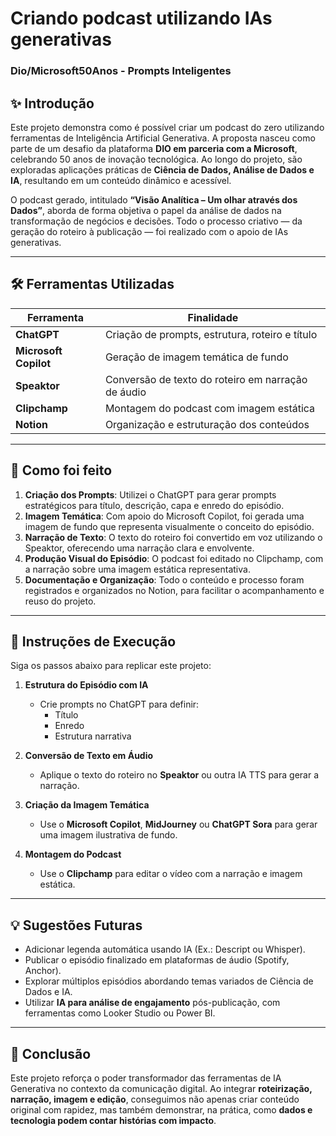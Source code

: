 # Criando podcast utilizando IAs generativas  
### Dio/Microsoft50Anos - Prompts Inteligentes  

## ✨ Introdução  
Este projeto demonstra como é possível criar um podcast do zero utilizando ferramentas de Inteligência Artificial Generativa. A proposta nasceu como parte de um desafio da plataforma **DIO em parceria com a Microsoft**, celebrando 50 anos de inovação tecnológica. Ao longo do projeto, são exploradas aplicações práticas de **Ciência de Dados, Análise de Dados e IA**, resultando em um conteúdo dinâmico e acessível.  

O podcast gerado, intitulado **“Visão Analítica – Um olhar através dos Dados”**, aborda de forma objetiva o papel da análise de dados na transformação de negócios e decisões. Todo o processo criativo — da geração do roteiro à publicação — foi realizado com o apoio de IAs generativas.

---

## 🛠️ Ferramentas Utilizadas  

| Ferramenta             | Finalidade |
|------------------------|------------|
| **ChatGPT**            | Criação de prompts, estrutura, roteiro e título |
| **Microsoft Copilot**  | Geração de imagem temática de fundo |
| **Speaktor**           | Conversão de texto do roteiro em narração de áudio |
| **Clipchamp**          | Montagem do podcast com imagem estática |
| **Notion**             | Organização e estruturação dos conteúdos |

---

## 🧠 Como foi feito  

1. **Criação dos Prompts**: Utilizei o ChatGPT para gerar prompts estratégicos para título, descrição, capa e enredo do episódio.  
2. **Imagem Temática**: Com apoio do Microsoft Copilot, foi gerada uma imagem de fundo que representa visualmente o conceito do episódio.  
3. **Narração de Texto**: O texto do roteiro foi convertido em voz utilizando o Speaktor, oferecendo uma narração clara e envolvente.  
4. **Produção Visual do Episódio**: O podcast foi editado no Clipchamp, com a narração sobre uma imagem estática representativa.  
5. **Documentação e Organização**: Todo o conteúdo e processo foram registrados e organizados no Notion, para facilitar o acompanhamento e reuso do projeto.

---

## 🚀 Instruções de Execução  

Siga os passos abaixo para replicar este projeto:

1. **Estrutura do Episódio com IA**  
   - Crie prompts no ChatGPT para definir:  
     - Título  
     - Enredo  
     - Estrutura narrativa  

2. **Conversão de Texto em Áudio**  
   - Aplique o texto do roteiro no **Speaktor** ou outra IA TTS para gerar a narração.

3. **Criação da Imagem Temática**  
   - Use o **Microsoft Copilot**, **MidJourney** ou **ChatGPT Sora** para gerar uma imagem ilustrativa de fundo.

4. **Montagem do Podcast**  
   - Use o **Clipchamp** para editar o vídeo com a narração e imagem estática.

---

## 💡 Sugestões Futuras  

- Adicionar legenda automática usando IA (Ex.: Descript ou Whisper).  
- Publicar o episódio finalizado em plataformas de áudio (Spotify, Anchor).  
- Explorar múltiplos episódios abordando temas variados de Ciência de Dados e IA.  
- Utilizar **IA para análise de engajamento** pós-publicação, com ferramentas como Looker Studio ou Power BI.

---

## 📌 Conclusão  

Este projeto reforça o poder transformador das ferramentas de IA Generativa no contexto da comunicação digital. Ao integrar **roteirização, narração, imagem e edição**, conseguimos não apenas criar conteúdo original com rapidez, mas também demonstrar, na prática, como **dados e tecnologia podem contar histórias com impacto**.
